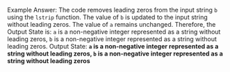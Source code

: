 Example Answer:
The code removes leading zeros from the input string `b` using the `lstrip` function. The value of `b` is updated to the input string without leading zeros. The value of `a` remains unchanged. Therefore, the Output State is: `a` is a non-negative integer represented as a string without leading zeros, `b` is a non-negative integer represented as a string without leading zeros.
Output State: **`a` is a non-negative integer represented as a string without leading zeros, `b` is a non-negative integer represented as a string without leading zeros**